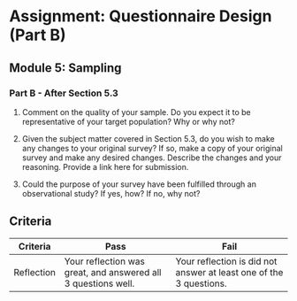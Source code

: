 # Assignment: Questionnaire Design (Part B)
## Module 5: Sampling

### Part B - After Section 5.3

1. Comment on the quality of your sample. Do you expect it to be representative of your target population? Why or why not?

2. Given the subject matter covered in Section 5.3, do you wish to make any changes to your original survey? If so, make a copy of your original survey and make any desired changes. Describe the changes and your reasoning. Provide a link here for submission.

3. Could the purpose of your survey have been fulfilled through an observational study? If yes, how? If no, why not?

## Criteria

|Criteria|Pass|Fail|
|--------|----|----|
|Reflection|Your reflection was great, and answered all 3 questions well.|Your reflection is did not answer at least one of the 3 questions.|
